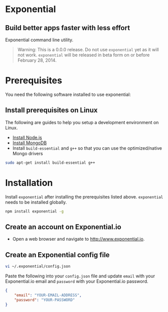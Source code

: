 # Exponential
## Build better apps faster with less effort

Exponential command line utility.

> Warning: This is a 0.0.0 release. Do not use `exponential` yet as it will not
> work. `exponential` will be released in beta form on or before February 28,
> 2014.

# Prerequisites

You need the following software installed to use exponential:

## Install prerequisites on Linux

The following are guides to help you setup a development environment on Linux.

- [Install Node.js](http://exponential.io/blog/install-nodejs-on-linux)
- [Install MongoDB](http://exponential.io/blog/install-mongodb-on-linux)
- Install `build-essential` and `g++` so that you can use the optimized/native
  Mongo drivers

```bash
sudo apt-get install build-essential g++
```

# Installation

Install `exponential` after installing the prerequisites listed above.
`exponential` needs to be installed globally.

```bash
npm install exponential -g
```

## Create an account on Exponential.io

- Open a web browser and navigate to http://www.exponential.io.

## Create an Exponential config file

```bash
vi ~/.exponential/config.json
```

Paste the following into your `config.json` file and update `email` with your
Exponential.io email and `password` with your Exponential.io password.

```json
{
    "email": "YOUR-EMAIL-ADDRESS",
    "password": "YOUR-PASSWORD"
}
```
